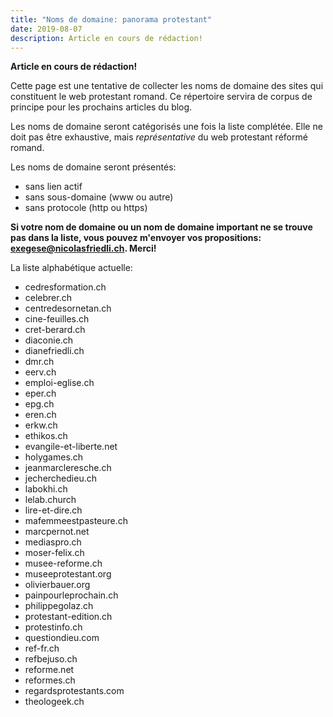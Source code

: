 ```yaml
---
title: "Noms de domaine: panorama protestant"
date: 2019-08-07
description: Article en cours de rédaction!
---
```


**Article en cours de rédaction!**

Cette page est une tentative de collecter les noms de domaine des sites qui constituent le web protestant romand.
Ce répertoire servira de corpus de principe pour les prochains articles du blog.

Les noms de domaine seront catégorisés une fois la liste complétée.
Elle ne doit pas être exhaustive, mais *représentative* du web protestant réformé romand.

Les noms de domaine seront présentés:

- sans lien actif
- sans sous-domaine (www ou autre)
- sans protocole (http ou https)

**Si votre nom de domaine ou un nom de domaine important ne se trouve pas dans la liste, vous pouvez m'envoyer vos propositions: [exegese@nicolasfriedli.ch](mailto:exegese@nicolasfriedli.ch). Merci!**

La liste alphabétique actuelle:

- cedresformation.ch
- celebrer.ch
- centredesornetan.ch
- cine-feuilles.ch
- cret-berard.ch
- diaconie.ch
- dianefriedli.ch
- dmr.ch
- eerv.ch
- emploi-eglise.ch
- eper.ch
- epg.ch
- eren.ch
- erkw.ch
- ethikos.ch
- evangile-et-liberte.net
- holygames.ch
- jeanmarcleresche.ch
- jecherchedieu.ch
- labokhi.ch
- lelab.church
- lire-et-dire.ch
- mafemmeestpasteure.ch
- marcpernot.net
- mediaspro.ch
- moser-felix.ch
- musee-reforme.ch
- museeprotestant.org
- olivierbauer.org
- painpourleprochain.ch
- philippegolaz.ch
- protestant-edition.ch
- protestinfo.ch
- questiondieu.com
- ref-fr.ch
- refbejuso.ch
- reforme.net
- reformes.ch
- regardsprotestants.com
- theologeek.ch